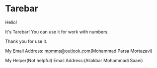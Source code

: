 # Tarebar
Hello!

It's Tarebar! You can use it for work with numbers.

Thank you for use it.

My Email Address: mpmms@outlook.com(Mohammad Parsa Mortazavi)

My Helper(Not helpful) Email Address:(Aliakbar Mohammadi Saaei) 

